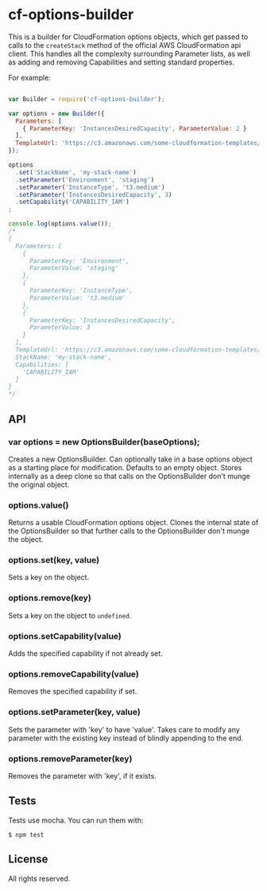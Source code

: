 # cf-options-builder

This is a builder for CloudFormation options objects, which get passed to
calls to the `createStack` method of the official AWS CloudFormation api
client. This handles all the complexity surrounding Parameter lists, as well
as adding and removing Capabilities and setting standard properties.

For example:

```js

var Builder = require('cf-options-builder');

var options = new Builder({
  Parameters: [
    { ParameterKey: 'InstancesDesiredCapacity', ParameterValue: 2 }
  ],
  TemplateUrl: 'https://c3.amazonaws.com/some-cloudformation-templates/my-template.json'
});

options
  .set('StackName', 'my-stack-name')
  .setParameter('Environment', 'staging')
  .setParameter('InstanceType', 't3.medium')
  .setParameter('InstancesDesiredCapacity', 3)
  .setCapability('CAPABILITY_IAM')
;

console.log(options.value());
/*
{
  Parameters: [
    {
      ParameterKey: 'Environment',
      ParameterValue: 'staging'
    },
    {
      ParameterKey: 'InstanceType',
      ParameterValue: 't3.medium'
    },
    {
      ParameterKey: 'InstancesDesiredCapacity',
      ParameterValue: 3
    }
  ],
  TemplateUrl: 'https://c3.amazonaws.com/some-cloudformation-templates/my-template.json',
  StackName: 'my-stack-name',
  Capabilities: [
    'CAPABILITY_IAM'
  ]
}
*/
```

## API

### var options = new OptionsBuilder(baseOptions);

Creates a new OptionsBuilder. Can optionally take in a base options object
as a starting place for modification. Defaults to an empty object. Stores
internally as a deep clone so that calls on the OptionsBuilder don't munge
the original object.

### options.value()

Returns a usable CloudFormation options object. Clones the internal state of
the OptionsBuilder so that further calls to the OptionsBuilder don't munge the
object.

### options.set(key, value)

Sets a key on the object.

### options.remove(key)

Sets a key on the object to `undefined`.

### options.setCapability(value)

Adds the specified capability if not already set.

### options.removeCapability(value)

Removes the specified capability if set.

### options.setParameter(key, value)

Sets the parameter with 'key' to have 'value'. Takes care to modify any
parameter with the existing key instead of blindly appending to the end.

### options.removeParameter(key)

Removes the parameter with 'key', if it exists.

## Tests

Tests use mocha. You can run them with:

```
$ npm test
```

## License

All rights reserved.
